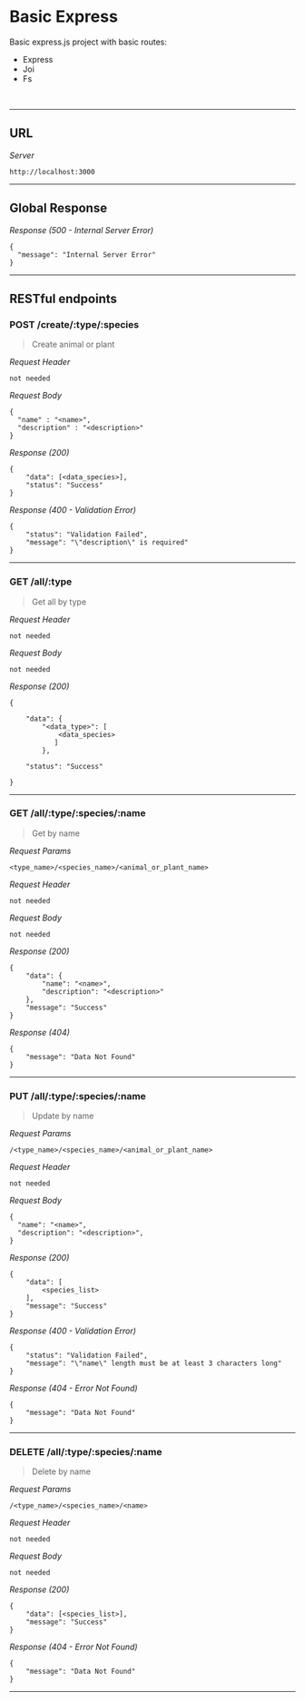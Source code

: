# Basic Express

Basic express.js project with basic routes:
* Express
* Joi
* Fs

&nbsp;

---

## URL

_Server_
```
http://localhost:3000
```
---


## Global Response

_Response (500 - Internal Server Error)_
```
{
  "message": "Internal Server Error"
}
```
---


## RESTful endpoints

### POST /create/:type/:species

> Create animal or plant

_Request Header_
```
not needed
```

_Request Body_
```
{
  "name" : "<name>",
  "description" : "<description>"
}
```

_Response (200)_
```
{
    "data": [<data_species>],
    "status": "Success"
}
```

_Response (400 - Validation Error)_
```
{
    "status": "Validation Failed",
    "message": "\"description\" is required"
}
```

---

### GET /all/:type

> Get all by type

_Request Header_
```
not needed
```

_Request Body_
```
not needed
```

_Response (200)_
```
{

    "data": {
        "<data_type>": [
	        <data_species>
	       ]
        },

    "status": "Success"

}
```

---

### GET /all/:type/:species/:name

 > Get by name

_Request Params_

```
<type_name>/<species_name>/<animal_or_plant_name>

```

_Request Header_

```
not needed
```

_Request Body_
```
not needed
```

_Response (200)_
```
{
    "data": {
        "name": "<name>",
        "description": "<description>"
    },
    "message": "Success"
}
```

_Response (404)_
```
{
    "message": "Data Not Found"
}
```

---
### PUT /all/:type/:species/:name

> Update by name

_Request Params_
```
/<type_name>/<species_name>/<animal_or_plant_name>
```

_Request Header_
```
not needed
```

_Request Body_
```
{
  "name": "<name>",
  "description": "<description>",
}
```

_Response (200)_
```
{
    "data": [
        <species_list>
    ],
    "message": "Success"
}
```

_Response (400 - Validation Error)_
```
{
    "status": "Validation Failed",
    "message": "\"name\" length must be at least 3 characters long"
}
```

_Response (404 - Error Not Found)_
```
{
    "message": "Data Not Found"
}
```

---

### DELETE /all/:type/:species/:name

> Delete by name

_Request Params_
```
/<type_name>/<species_name>/<name>
```

_Request Header_
```
not needed
```

_Request Body_
```
not needed
```

_Response (200)_
```
{
    "data": [<species_list>],
    "message": "Success"
}
```


_Response (404 - Error Not Found)_
```
{
    "message": "Data Not Found"
}
```

---